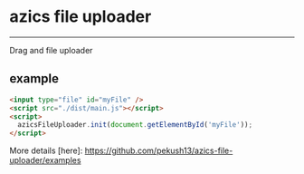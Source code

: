 # azics file uploader

---

Drag and file uploader

## example

```html
<input type="file" id="myFile" />
<script src="./dist/main.js"></script>
<script>
  azicsFileUploader.init(document.getElementById('myFile'));
</script>
```

More details [here]: https://github.com/pekush13/azics-file-uploader/examples
